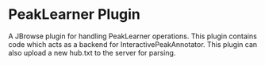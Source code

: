 # PeakLearner Plugin

A JBrowse plugin for handling PeakLearner operations.
This plugin contains code which acts as a backend for InteractivePeakAnnotator.
This plugin can also upload a new hub.txt to the server for parsing.
